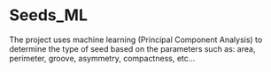 # Seeds_ML
The project uses machine learning (Principal Component Analysis) to determine the type of seed based on the parameters such as: area, perimeter, groove, asymmetry, compactness, etc...
